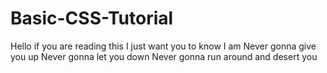 # Basic-CSS-Tutorial
Hello if you are reading this I just want you to know I am Never gonna give you up
Never gonna let you down
Never gonna run around and desert you
